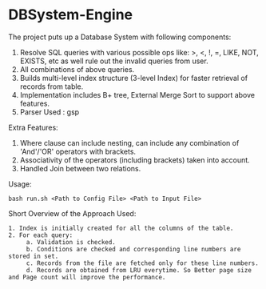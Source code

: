 # DBSystem-Engine

The project puts up a Database System with following components:
1. Resolve SQL queries with various possible ops like: >, <, !, =, LIKE, NOT, EXISTS, etc as well rule out the invalid queries from user.
2. All combinations of above queries.
3. Builds multi-level index structure (3-level Index) for faster retrieval of records from table.
4. Implementation includes B+ tree, External Merge Sort to support above features.
5. Parser Used : gsp

Extra Features:
 1. Where clause can include nesting, can include any combination of 'And'/'OR' operators with brackets.
 2. Associativity of the operators (including brackets) taken into account.
 3. Handled Join between two relations.

Usage:

	bash run.sh <Path to Config File> <Path to Input File>

Short Overview of the Approach Used:

	1. Index is initially created for all the columns of the table.
	2. For each query:
		 a. Validation is checked.
		 b. Conditions are checked and corresponding line numbers are stored in set.
		 c. Records from the file are fetched only for these line numbers. 
		 d. Records are obtained from LRU everytime. So Better page size and Page count will improve the performance.
		
